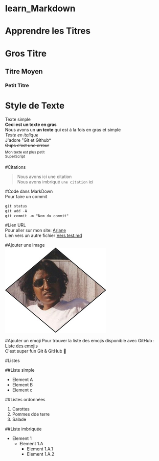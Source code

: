 # learn_Markdown

# Apprendre les Titres
# Gros Titre
## Titre Moyen
### Petit Titre

# Style de Texte
Texte simple  
**Ceci est un texte en gras**  
Nous avons un __un texte__ qui est à la fois en gras et simple  
*Texte en italique*  
J'adore "Git et Github*  
~~Oups c'est une erreur~~  
<sub>Mon texte est plus petit</sub>  
<sup>SuperScript</sup>  

#Citations  
>Nous avons ici une citation  
Nous avons imbriqué `une citation` ici

#Code dans MarkDown  
Pour faire un commit  
```  
git status  
git add -A  
git commit -m "Nom du commit"  
``` 
#Lien URL  
Pour aller sur mon site: [Ariane](https://ariane-portail.open-xerox.com/)  
Lien vers un autre fichier [Vers test.md](test.md)  

#Ajouter une image  
![Logo](Image1.jpg)  

#Ajouter un emoji
Pour trouver la liste des emojis disponible avec GitHub : [Liste des emojis](https://github.com/ikatyang/emoji-cheat-sheet/blob/master/README.md)  
C'est super fun Git & GitHub :rofl:  

#Listes

##Liste simple
* Element A  
* Element B  
* Element c  

##Listes ordonnées
1. Carottes  
2. Pommes dde terre  
3. Salade  

##Liste imbriquée
* Element 1  
    * Element 1.A  
        * Element 1.A.1
        * Element 1.A.2


